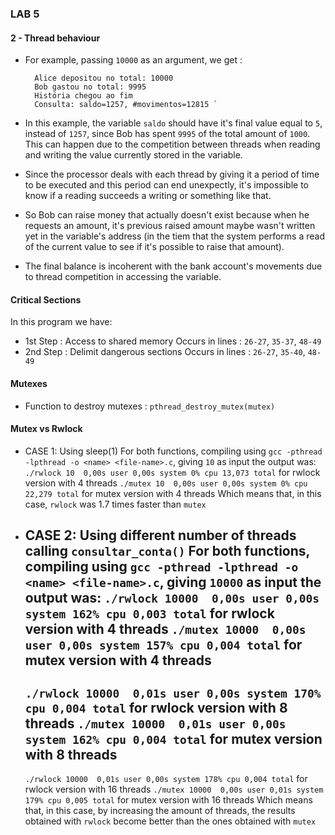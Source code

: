 ### LAB 5

#### 2 - Thread behaviour
- For example, passing `10000` as an argument, we get :

        Alice depositou no total: 10000
        Bob gastou no total: 9995
        História chegou ao fim
        Consulta: saldo=1257, #movimentos=12815 `

- In this example, the variable `saldo` should have it's final value equal to `5`, instead of `1257`, since Bob has spent `9995` of the total amount of `1000`. This can happen due to the competition between threads when reading and writing the value currently stored in the variable.
- Since the processor deals with each thread by giving it a period of time to be executed and this period can end unexpectly, it's impossible to know if a reading succeeds a writing or something like that.
- So Bob can raise money that actually doesn't exist because when he requests an amount, it's previous raised amount maybe wasn't written yet in the variable's address (in the tiem that the system performs a read of the current value to see if it's possible to raise that amount).  
- The final balance is incoherent with the bank account's movements due to thread competition in accessing the variable.

#### Critical Sections
In this program we have:
- 1st Step : Access to shared memory
    Occurs in lines : `26-27`, `35-37`, `48-49`
- 2nd Step : Delimit dangerous sections
    Occurs in lines : `26-27`, `35-40`, `48-49`

#### Mutexes
- Function to destroy mutexes : `pthread_destroy_mutex(mutex)`

#### Mutex vs Rwlock
- CASE 1: Using sleep(1)
For both functions, compiling using `gcc -pthread -lpthread -o <name> <file-name>.c`, giving `10` as input the output was:
    `./rwlock 10  0,00s user 0,00s system 0% cpu 13,073 total` for rwlock version with 4 threads
    `./mutex 10  0,00s user 0,00s system 0% cpu 22,279 total` for mutex version with 4 threads
Which means that, in this case, `rwlock` was 1.7 times faster than `mutex`
- CASE 2: Using different number of threads calling `consultar_conta()`
For both functions, compiling using `gcc -pthread -lpthread -o <name> <file-name>.c`, giving `10000` as input the output was:
    `./rwlock 10000  0,00s user 0,00s system 162% cpu 0,003 total` for rwlock version with 4 threads
    `./mutex 10000  0,00s user 0,00s system 157% cpu 0,004 total` for mutex version with 4 threads
    -------------------------------------------------------
    `./rwlock 10000  0,01s user 0,00s system 170% cpu 0,004 total` for rwlock version with 8 threads
    `./mutex 10000  0,01s user 0,00s system 162% cpu 0,004 total` for mutex version with 8 threads
    -------------------------------------------------------
    `./rwlock 10000  0,01s user 0,00s system 178% cpu 0,004 total` for rwlock version with 16 threads
    `./mutex 10000  0,00s user 0,01s system 179% cpu 0,005 total` for mutex version with 16 threads
Which means that, in this case, by increasing the amount of threads, the results obtained with `rwlock` become better than the ones obtained with `mutex`

